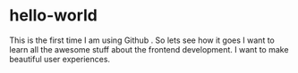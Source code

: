 # hello-world
This is the first time I am using Github . So lets see how it goes
I want to learn all the awesome stuff about the frontend development. I want to make beautiful user experiences.
